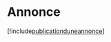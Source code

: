 # Annonce

[!include[publicationduneannonce](annonce.publicationduneannonce.autogen.md)]






































































